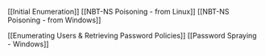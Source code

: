 [[Initial Enumeration]]
[[NBT-NS Poisoning - from Linux]]
[[NBT-NS Poisoning - from Windows]]

[[Enumerating Users & Retrieving Password Policies]]
[[Password Spraying - Windows]]
